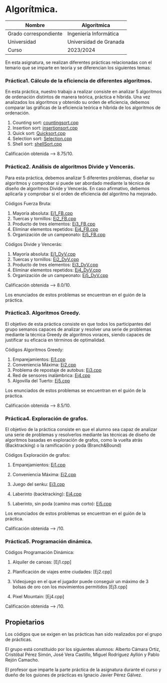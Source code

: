 # Algorítmica.




| Nombre                | Algorítmica                                               |
| --------------------- | --------------------------------------------------------- |
| Grado correspondiente | Ingeniería Informática                                    |
| Universidad           | Universidad de Granada                                    |
| Curso                 | 2023/2024                                                 |

En esta asignatura, se realizan diferentes prácticas relacionadas con el temario que se imparte en teoría y se diferencian los siguientes temas:

### Práctica1. Cálculo de la eficiencia de diferentes algoritmos.
En esta práctica, nuestro trabajo a realizar consiste en analizar 5 algoritmos de ordenación distintos de manera teórica, práctica e híbrida. Una vez analizados los algoritmos y obtenido su orden de eficiencia, debemos comparar las gráficas de la eficiencia teórica e híbrida de los algoritmos de ordenación.

1. Counting sort: [countingsort.cpp](https://github.com/albertocmr/GII-UGR/blob/main/Algoritmica/Practica1/codigos/countingsort.cpp)
2. Insertion sort: [insertionsort.cpp](https://github.com/albertocmr/GII-UGR/blob/main/Algoritmica/Practica1/codigos/insertionsort.cpp)
3. Quick sort: [Quicksort.cpp](https://github.com/albertocmr/GII-UGR/blob/main/Algoritmica/Practica1/codigos/Quicksort.cpp)
4. Selection sort: [Selection.cpp](https://github.com/albertocmr/GII-UGR/blob/main/Algoritmica/Practica1/codigos/Selection.cpp)
5. Shell sort: [shellSort.cpp](https://github.com/albertocmr/GII-UGR/blob/main/Algoritmica/Practica1/codigos/shellSort.cpp)

Calificación obtenida --> 8.75/10.


### Práctica2. Análisis de algoritmos Divide y Vencerás.
Para esta práctica, debemos analizar 5 diferentes problemas, diseñar su algoritmos y comprobar si puede ser abordado mediante la técnica de diseño de algoritmos Divide y Vencerás. En caso afirmativo, debemos aplicarla y comprobar si el orden de eficiencia del algoritmo ha mejorado.

Códigos Fuerza Bruta:
1. Mayoría absoluta: [Ej1_FB.cpp](https://github.com/albertocmr/GII-UGR/blob/main/Algoritmica/Practica2/codigos/Ej1_FB.cpp)
2. Tuercas y tornillos: [Ej2_FB.cpp](https://github.com/albertocmr/GII-UGR/blob/main/Algoritmica/Practica2/codigos/Ej2_FB.cpp)
3. Producto de tres elementos: [Ej3_FB.cpp](https://github.com/albertocmr/GII-UGR/blob/main/Algoritmica/Practica2/codigos/Ej3_FB.cpp)
4. Eliminar elementos repetidos: [Ej4_FB.cpp](https://github.com/albertocmr/GII-UGR/blob/main/Algoritmica/Practica2/codigos/Ej4_FB.cpp)
5. Organización de un campeonato: [Ej5_FB.cpp](https://github.com/albertocmr/GII-UGR/blob/main/Algoritmica/Practica2/codigos/Ej5_FB.cpp)

Códigos Divide y Vencerás:
1. Mayoría absoluta: [Ej1_DyV.cpp](https://github.com/albertocmr/GII-UGR/blob/main/Algoritmica/Practica2/codigos/Ej1_DyV.cpp)
2. Tuercas y tornillos: [Ej2_DyV.cpp](https://github.com/albertocmr/GII-UGR/blob/main/Algoritmica/Practica2/codigos/Ej2_DyV.cpp)
3. Producto de tres elementos: [Ej3_DyV.cpp](https://github.com/albertocmr/GII-UGR/blob/main/Algoritmica/Practica2/codigos/Ej3_DyV.cpp)
4. Eliminar elementos repetidos: [Ej4_DyV.cpp](https://github.com/albertocmr/GII-UGR/blob/main/Algoritmica/Practica2/codigos/Ej4_DyV.cpp)
5. Organización de un campeonato: [Ej5_DyV.cpp](https://github.com/albertocmr/GII-UGR/blob/main/Algoritmica/Practica2/codigos/Ej5_DyV.cpp)

Calificación obtenida --> 8.0/10.

Los enunciados de estos problemas se encuentran en el guión de la práctica. 

### Práctica3. Algoritmos Greedy.
El objetivo de esta práctica consiste en que todos los participantes del grupo semanos capaces de analizar y resolver una serie de problemas mediante la técnica Greedy de algoritmos voraces, siendo capaces de justificar su eficacia en términos de optimalidad.

Códigos Algoritmos Greedy:
1. Emparejamientos: [Ej1.cpp](https://github.com/albertocmr/GII-UGR/blob/main/Algoritmica/Practica3/codigos/Ej1.cpp)
2. Conveniencia Máxima: [Ej2.cpp](https://github.com/albertocmr/GII-UGR/blob/main/Algoritmica/Practica3/codigos/Ej2.cpp)
3. Problema de repostaje de autobus: [Ej3.cpp](https://github.com/albertocmr/GII-UGR/blob/main/Algoritmica/Practica3/codigos/Ej3.cpp)
4. Red de sensores inalámbrica: [Ej4.cpp](https://github.com/albertocmr/GII-UGR/blob/main/Algoritmica/Practica3/codigos/Ej4.cpp)
5. Algovilla del Tuerto: [Ej5.cpp](https://github.com/albertocmr/GII-UGR/blob/main/Algoritmica/Practica3/codigos/Ej5.cpp)

Los enunciados de estos problemas se encuentran en el guión de la práctica. 

Calificación obtenida --> 8.5/10.

### Práctica4. Exploración de grafos.

El objetivo de la práctica consiste en que el alumno sea capaz de analizar una serie de problemas y
resolverlos mediante las técnicas de diseño de algoritmos basadas en exploración de grafos, como la
vuelta atrás (Backtracking) o la ramificación y poda (Branch&Bound)

Códigos Exploración de grafos:
1. Emparejamientos: [Ej1.cpp](https://github.com/albertocmr/GII-UGR/blob/main/Algoritmica/Practica4/codigos/Ej1.cpp)

2. Conveniencia Máxima: [Ej2.cpp](https://github.com/albertocmr/GII-UGR/blob/main/Algoritmica/Practica4/codigos/Ej2.cpp)

3. Juego del senku: [Ej3.cpp](https://github.com/albertocmr/GII-UGR/blob/main/Algoritmica/Practica4/codigos/Ej3.cpp)

4. Laberinto (backtracking): [Ej4.cpp](https://github.com/albertocmr/GII-UGR/blob/main/Algoritmica/Practica4/codigos/Ej4.cpp)

5. Laberinto, sin poda (camino mas corto): [Ej5.cpp](https://github.com/albertocmr/GII-UGR/blob/main/Algoritmica/Practica4/codigos/Ej5.cpp)

Los enunciados de estos problemas se encuentran en el guión de la práctica. 

Calificación obtenida --> /10.

### Práctica5. Programación dinámica.


Códigos Programación Dinámica:
1. Alquiler de canoas: [Ej1.cpp]

2. Planificación de viajes entre ciudades: [Ej2.cpp]

3. Videojuego en el que el jugador puede conseguir un máximo de 3 bolsas de oro con los movimientos permitidos [Ej3.cpp]

4. Pixel Mountain: [Ej4.cpp]

Calificación obtenida --> /10.




## Propietarios

Los códigos que se exigen en las prácticas han sido realizados por el grupo de prácticas.

El grupo está constituido por los siguientes alumnos: Alberto Cámara Ortiz, Cristóbal Pérez Simón, José Vera Castillo, Miguel Rodríguez Ayllón y Pablo Rejón Camacho.

El profesor que imparte la parte práctica de la asignatura durante el curso y dueño de los guiones de prácticas es Ignacio Javier Pérez Gálvez.
